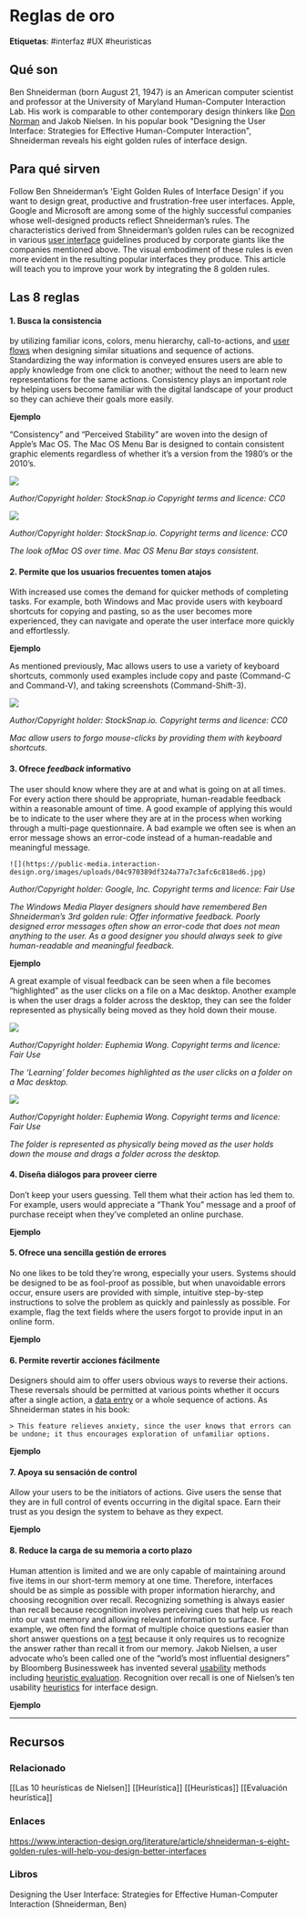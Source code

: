 # Reglas de oro
**Etiquetas**: #interfaz #UX #heuristicas

## Qué son
Ben Shneiderman (born August 21, 1947) is an American computer scientist and professor at the University of Maryland Human-Computer Interaction Lab. His work is comparable to other contemporary design thinkers like [Don Norman](https://www.interaction-design.org/literature/topics/don-norman) and Jakob Nielsen. In his popular book "Designing the User Interface: Strategies for Effective Human-Computer Interaction", Shneiderman reveals his eight golden rules of interface design.

## Para qué sirven

Follow Ben Shneiderman’s 'Eight Golden Rules of Interface Design' if you want to design great, productive and frustration-free user interfaces. Apple, Google and Microsoft are among some of the highly successful companies whose well-designed products reflect Shneiderman’s rules. The characteristics derived from Shneiderman’s golden rules can be recognized in various [user interface](https://www.interaction-design.org/literature/topics/ui-design) guidelines produced by corporate giants like the companies mentioned above. The visual embodiment of these rules is even more evident in the resulting popular interfaces they produce. This article will teach you to improve your work by integrating the 8 golden rules.

## Las 8 reglas

#### 1. Busca la consistencia

by utilizing familiar icons, colors, menu hierarchy, call-to-actions, and [user flows](https://www.interaction-design.org/literature/topics/user-flows) when designing similar situations and sequence of actions. Standardizing the way information is conveyed ensures users are able to apply knowledge from one click to another; without the need to learn new representations for the same actions. Consistency plays an important role by helping users become familiar with the digital landscape of your product so they can achieve their goals more easily.

&#x20;**Ejemplo**

“Consistency” and “Perceived Stability” are woven into the design of Apple’s Mac OS. The Mac OS Menu Bar is designed to contain consistent graphic elements regardless of whether it’s a version from the 1980’s or the 2010’s.

![](https://public-media.interaction-design.org/images/uploads/6e453040a81c3afcbbc711d88a1c12cd.jpg)

_Author/Copyright holder: StockSnap.io Copyright terms and licence: CC0_

![](https://public-media.interaction-design.org/images/uploads/e20db7647a137e702d2f4c9052bac8a7.jpg)

_Author/Copyright holder: StockSnap.io. Copyright terms and licence: CC0_

_The look ofMac OS over time. Mac OS Menu Bar stays consistent._

#### 2. Permite que los usuarios frecuentes tomen atajos

With increased use comes the demand for quicker methods of completing tasks. For example, both Windows and Mac provide users with keyboard shortcuts for copying and pasting, so as the user becomes more experienced, they can navigate and operate the user interface more quickly and effortlessly.

&#x20;**Ejemplo**

As mentioned previously, Mac allows users to use a variety of keyboard shortcuts, commonly used examples include copy and paste (Command-C and Command-V), and taking screenshots (Command-Shift-3).

![](https://public-media.interaction-design.org/images/uploads/752ff6248e8964d27fbf793172ec7054.jpg)

_Author/Copyright holder: StockSnap.io. Copyright terms and licence: CC0_

_Mac allow users to forgo mouse-clicks by providing them with keyboard shortcuts._

#### 3. Ofrece _feedback_ informativo

The user should know where they are at and what is going on at all times. For every action there should be appropriate, human-readable feedback within a reasonable amount of time. A good example of applying this would be to indicate to the user where they are at in the process when working through a multi-page questionnaire. A bad example we often see is when an error message shows an error-code instead of a human-readable and meaningful message.

```
![](https://public-media.interaction-design.org/images/uploads/04c970389df324a77a7c3afc6c818ed6.jpg)
```

_Author/Copyright holder: Google, Inc. Copyright terms and licence: Fair Use_

_The Windows Media Player designers should have remembered Ben Shneiderman’s 3rd golden rule: Offer informative feedback. Poorly designed error messages often show an error-code that does not mean anything to the user. As a good designer you should always seek to give human-readable and meaningful feedback._

&#x20;**Ejemplo**

A great example of visual feedback can be seen when a file becomes “highlighted” as the user clicks on a file on a Mac desktop. Another example is when the user drags a folder across the desktop, they can see the folder represented as physically being moved as they hold down their mouse.

![](https://public-media.interaction-design.org/images/uploads/622bb769e26f82a31df68486d0c70b02.jpg)

_Author/Copyright holder: Euphemia Wong. Copyright terms and licence: Fair Use_

_The ‘Learning’ folder becomes highlighted as the user clicks on a folder on a Mac desktop._

![](https://public-media.interaction-design.org/images/uploads/c8f9592f66e433a13c5e2b5cb1072f26.jpg)

_Author/Copyright holder: Euphemia Wong. Copyright terms and licence: Fair Use_

_The folder is represented as physically being moved as the user holds down the mouse and drags a folder across the desktop._

#### 4. Diseña diálogos para proveer cierre

Don’t keep your users guessing. Tell them what their action has led them to. For example, users would appreciate a “Thank You” message and a proof of purchase receipt when they’ve completed an online purchase.

&#x20;**Ejemplo**

#### 5. Ofrece una sencilla gestión de errores

No one likes to be told they’re wrong, especially your users. Systems should be designed to be as fool-proof as possible, but when unavoidable errors occur, ensure users are provided with simple, intuitive step-by-step instructions to solve the problem as quickly and painlessly as possible. For example, flag the text fields where the users forgot to provide input in an online form.

&#x20;**Ejemplo**

#### 6. Permite revertir acciones fácilmente

Designers should aim to offer users obvious ways to reverse their actions. These reversals should be permitted at various points whether it occurs after a single action, a [data entry](https://www.interaction-design.org/literature/topics/data-entry) or a whole sequence of actions. As Shneiderman states in his book:

```
> This feature relieves anxiety, since the user knows that errors can be undone; it thus encourages exploration of unfamiliar options.
```

&#x20;**Ejemplo**

#### 7. Apoya su sensación de control

Allow your users to be the initiators of actions. Give users the sense that they are in full control of events occurring in the digital space. Earn their trust as you design the system to behave as they expect.

&#x20;**Ejemplo**

#### 8. Reduce la carga de su memoria a corto plazo

Human attention is limited and we are only capable of maintaining around five items in our short-term memory at one time. Therefore, interfaces should be as simple as possible with proper information hierarchy, and choosing recognition over recall. Recognizing something is always easier than recall because recognition involves perceiving cues that help us reach into our vast memory and allowing relevant information to surface. For example, we often find the format of multiple choice questions easier than short answer questions on a [test](https://www.interaction-design.org/literature/topics/test) because it only requires us to recognize the answer rather than recall it from our memory. Jakob Nielsen, a user advocate who’s been called one of the “world’s most influential designers” by Bloomberg Businessweek has invented several [usability](https://www.interaction-design.org/literature/topics/usability) methods including [heuristic evaluation](https://www.interaction-design.org/literature/topics/heuristic-evaluation). Recognition over recall is one of Nielsen’s ten usability [heuristics](https://www.interaction-design.org/literature/topics/heuristics) for interface design.

&#x20;**Ejemplo**

***


## Recursos

### Relacionado
[[Las 10 heurísticas de Nielsen]]
[[Heurística]]
[[Heurísticas]]
[[Evaluación heurística]]

### Enlaces
https://www.interaction-design.org/literature/article/shneiderman-s-eight-golden-rules-will-help-you-design-better-interfaces

### Libros
Designing the User Interface: Strategies for Effective Human-Computer Interaction (Shneiderman, Ben)
